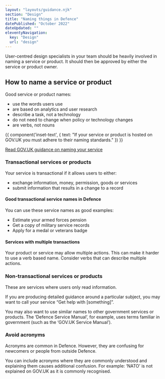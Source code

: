 ```yaml
---
layout: "layouts/guidance.njk"
section: "Design"
title: "Naming things in Defence"
datePublished: "October 2022"
dateUpdated: ""
eleventyNavigation:
  key: "Design"
  url: "design"
---
```


User-centred design specialists in your team should be heavily involved in naming a service or product. It should then be approved by either the service or product owner.

## How to name a service or product

Good service or product names:

- use the words users use
- are based on analytics and user research
- describe a task, not a technology
- do not need to change when policy or technology changes
- are verbs, not nouns

{{ component('inset-text', {
  text: "If your service or product is hosted on GOV.UK you must adhere to their naming standards."
}) }}

[Read GOV.UK guidance on naming your service](https://www.gov.uk/service-manual/design/naming-your-service)

### Transactional services or products

Your service is transactional if it allows users to either:

- exchange information, money, permission, goods or services
- submit information that results in a change to a record

#### Good transactional service names in Defence

You can use these service names as good examples:

- Estimate your armed forces pension
- Get a copy of military service records
- Apply for a medal or veterans badge

#### Services with multiple transactions

Your product or service may allow multiple actions. This can make it harder to use a verb based name. Consider verbs that can describe multiple actions.

### Non-transactional services or products

These are services where users only read information.

If you are producing detailed guidance around a particular subject, you may want to call your service “Get help with [something]”.

You may also want to use similar names to other government services or products. The ‘Defence Service Manual’, for example, uses terms familiar in government (such as the ‘GOV.UK Service Manual’).

### Avoid acronyms

Acronyms are common in Defence. However, they are confusing for newcomers or people from outside Defence.

You can include acronyms where they are commonly understood and explaining them causes additional confusion. For example: ‘NATO’ is not explained on GOV.UK as it is commonly recognised.
